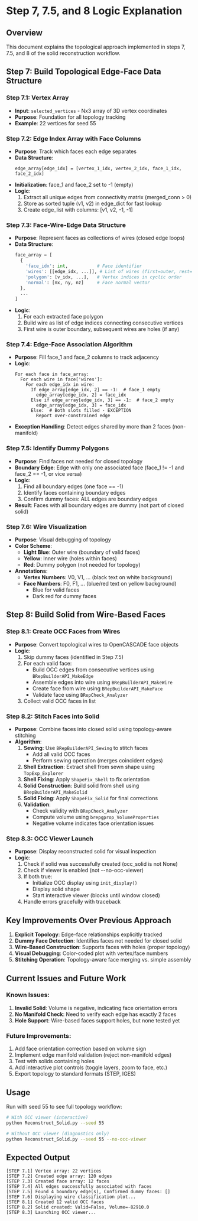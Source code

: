 # Step 7, 7.5, and 8 Logic Explanation

## Overview
This document explains the topological approach implemented in steps 7, 7.5, and 8 of the solid reconstruction workflow.

## Step 7: Build Topological Edge-Face Data Structure

### Step 7.1: Vertex Array
- **Input**: `selected_vertices` - Nx3 array of 3D vertex coordinates
- **Purpose**: Foundation for all topology tracking
- **Example**: 22 vertices for seed 55

### Step 7.2: Edge Index Array with Face Columns
- **Purpose**: Track which faces each edge separates
- **Data Structure**:
  ```
  edge_array[edge_idx] = [vertex_1_idx, vertex_2_idx, face_1_idx, face_2_idx]
  ```
- **Initialization**: face_1 and face_2 set to -1 (empty)
- **Logic**:
  1. Extract all unique edges from connectivity matrix (merged_conn > 0)
  2. Store as sorted tuple (v1, v2) in edge_dict for fast lookup
  3. Create edge_list with columns: [v1, v2, -1, -1]

### Step 7.3: Face-Wire-Edge Data Structure
- **Purpose**: Represent faces as collections of wires (closed edge loops)
- **Data Structure**:
  ```python
  face_array = [
    {
      'face_idx': int,           # Face identifier
      'wires': [[edge_idx, ...]], # List of wires (first=outer, rest=holes)
      'polygon': [v_idx, ...],   # Vertex indices in cyclic order
      'normal': [nx, ny, nz]     # Face normal vector
    },
    ...
  ]
  ```
- **Logic**:
  1. For each extracted face polygon
  2. Build wire as list of edge indices connecting consecutive vertices
  3. First wire is outer boundary, subsequent wires are holes (if any)

### Step 7.4: Edge-Face Association Algorithm
- **Purpose**: Fill face_1 and face_2 columns to track adjacency
- **Logic**:
  ```
  For each face in face_array:
    For each wire in face['wires']:
      For each edge_idx in wire:
        If edge_array[edge_idx, 2] == -1:  # face_1 empty
          edge_array[edge_idx, 2] = face_idx
        Else if edge_array[edge_idx, 3] == -1:  # face_2 empty
          edge_array[edge_idx, 3] = face_idx
        Else:  # Both slots filled - EXCEPTION
          Report over-constrained edge
  ```
- **Exception Handling**: Detect edges shared by more than 2 faces (non-manifold)

### Step 7.5: Identify Dummy Polygons
- **Purpose**: Find faces not needed for closed topology
- **Boundary Edge**: Edge with only one associated face (face_1 != -1 and face_2 == -1, or vice versa)
- **Logic**:
  1. Find all boundary edges (one face == -1)
  2. Identify faces containing boundary edges
  3. Confirm dummy faces: ALL edges are boundary edges
- **Result**: Faces with all boundary edges are dummy (not part of closed solid)

### Step 7.6: Wire Visualization
- **Purpose**: Visual debugging of topology
- **Color Scheme**:
  - **Light Blue**: Outer wire (boundary of valid faces)
  - **Yellow**: Inner wire (holes within faces)
  - **Red**: Dummy polygon (not needed for topology)
- **Annotations**:
  - **Vertex Numbers**: V0, V1, ... (black text on white background)
  - **Face Numbers**: F0, F1, ... (blue/red text on yellow background)
    - Blue for valid faces
    - Dark red for dummy faces

## Step 8: Build Solid from Wire-Based Faces

### Step 8.1: Create OCC Faces from Wires
- **Purpose**: Convert topological wires to OpenCASCADE face objects
- **Logic**:
  1. Skip dummy faces (identified in Step 7.5)
  2. For each valid face:
     - Build OCC edges from consecutive vertices using `BRepBuilderAPI_MakeEdge`
     - Assemble edges into wire using `BRepBuilderAPI_MakeWire`
     - Create face from wire using `BRepBuilderAPI_MakeFace`
     - Validate face using `BRepCheck_Analyzer`
  3. Collect valid OCC faces in list

### Step 8.2: Stitch Faces into Solid
- **Purpose**: Combine faces into closed solid using topology-aware stitching
- **Algorithm**:
  1. **Sewing**: Use `BRepBuilderAPI_Sewing` to stitch faces
     - Add all valid OCC faces
     - Perform sewing operation (merges coincident edges)
  2. **Shell Extraction**: Extract shell from sewn shape using `TopExp_Explorer`
  3. **Shell Fixing**: Apply `ShapeFix_Shell` to fix orientation
  4. **Solid Construction**: Build solid from shell using `BRepBuilderAPI_MakeSolid`
  5. **Solid Fixing**: Apply `ShapeFix_Solid` for final corrections
  6. **Validation**:
     - Check validity with `BRepCheck_Analyzer`
     - Compute volume using `brepgprop_VolumeProperties`
     - Negative volume indicates face orientation issues

### Step 8.3: OCC Viewer Launch
- **Purpose**: Display reconstructed solid for visual inspection
- **Logic**:
  1. Check if solid was successfully created (occ_solid is not None)
  2. Check if viewer is enabled (not --no-occ-viewer)
  3. If both true:
     - Initialize OCC display using `init_display()`
     - Display solid shape
     - Start interactive viewer (blocks until window closed)
  4. Handle errors gracefully with traceback

## Key Improvements Over Previous Approach

1. **Explicit Topology**: Edge-face relationships explicitly tracked
2. **Dummy Face Detection**: Identifies faces not needed for closed solid
3. **Wire-Based Construction**: Supports faces with holes (proper topology)
4. **Visual Debugging**: Color-coded plot with vertex/face numbers
5. **Stitching Operation**: Topology-aware face merging vs. simple assembly

## Current Issues and Future Work

### Known Issues:
1. **Invalid Solid**: Volume is negative, indicating face orientation errors
2. **No Manifold Check**: Need to verify each edge has exactly 2 faces
3. **Hole Support**: Wire-based faces support holes, but none tested yet

### Future Improvements:
1. Add face orientation correction based on volume sign
2. Implement edge manifold validation (reject non-manifold edges)
3. Test with solids containing holes
4. Add interactive plot controls (toggle layers, zoom to face, etc.)
5. Export topology to standard formats (STEP, IGES)

## Usage

Run with seed 55 to see full topology workflow:

```bash
# With OCC viewer (interactive)
python Reconstruct_Solid.py --seed 55

# Without OCC viewer (diagnostics only)
python Reconstruct_Solid.py --seed 55 --no-occ-viewer
```

## Expected Output

```
[STEP 7.1] Vertex array: 22 vertices
[STEP 7.2] Created edge array: 120 edges
[STEP 7.3] Created face array: 12 faces
[STEP 7.4] All edges successfully associated with faces
[STEP 7.5] Found 4 boundary edge(s), Confirmed dummy faces: []
[STEP 7.6] Displaying wire classification plot...
[STEP 8.1] Created 12 valid OCC faces
[STEP 8.2] Solid created: Valid=False, Volume=-82910.0
[STEP 8.3] Launching OCC viewer...
```

